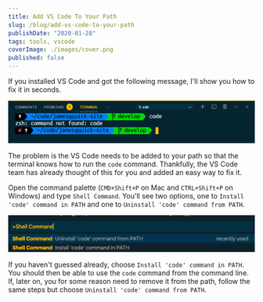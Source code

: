 ```yaml
---
title: Add VS Code To Your Path
slug: /blog/add-vs-code-to-your-path
publishDate: "2020-01-28"
tags: tools, vscode
coverImage: ./images/cover.png
published: false
---
```


If you installed VS Code and got the following message, I'll show you how to fix it in seconds.

![Code Command Not Found](./images/code-not-found.png)

The problem is the VS Code needs to be added to your path so that the terminal knows how to run the `code` command. Thankfully, the VS Code team has already thought of this for you and added an easy way to fix it.

Open the command palette (`CMD+Shift+P` on Mac and `CTRL+Shift+P` on Windows) and type `Shell Command`. You'll see two options, one to `Install 'code' command in PATH` and one to `Uninstall 'code' command from PATH`.

![Shell Command Options](./images/shell-commands.png)

If you haven't guessed already, choose `Install 'code' command in PATH`. You should then be able to use the `code` command from the command line. If, later on, you for some reason need to remove it from the path, follow the same steps but choose `Uninstall 'code' command from PATH`.
